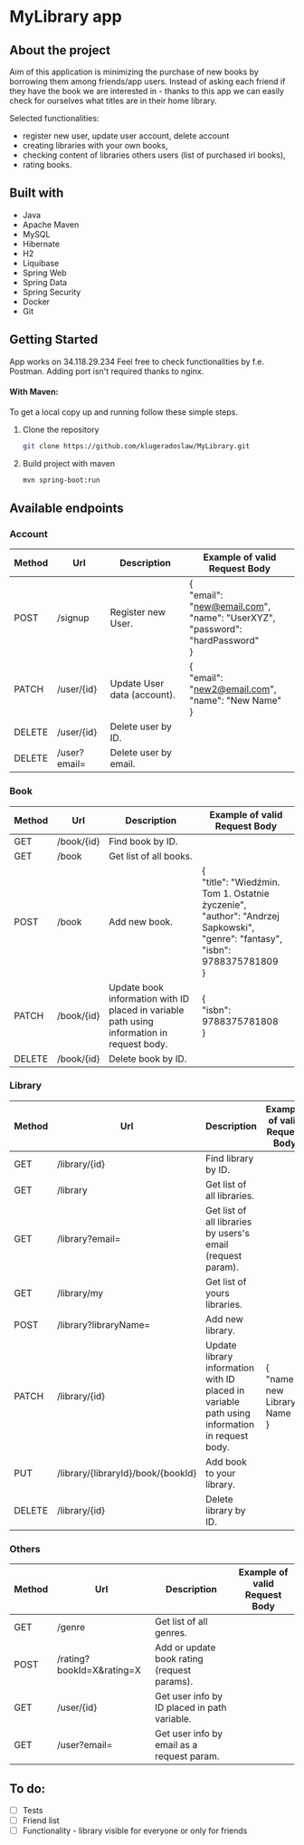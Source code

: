 # MyLibrary app

## About the project

Aim of this application is minimizing the purchase of new books by borrowing them among friends/app users.
Instead of asking each friend if they have the book we are interested in - thanks to this app we can easily check for ourselves what titles are in their home library.

Selected functionalities:
* register new user, update user account, delete account
* creating libraries with your own books, 
* checking content of libraries  others users (list of purchased irl books),
* rating books.

## Built with
* Java
* Apache Maven
* MySQL
* Hibernate
* H2
* Liquibase
* Spring Web
* Spring Data
* Spring Security
* Docker
* Git

## Getting Started
App works on 34.118.29.234
Feel free to check functionalities by f.e. Postman. Adding port isn't required thanks to nginx.

#### With Maven:
To get a local copy up and running follow these simple steps.

1. Clone the repository
   ```sh
   git clone https://github.com/klugeradoslaw/MyLibrary.git
   ```
2. Build project with maven
   ```sh
   mvn spring-boot:run
   ```

## Available endpoints

### Account
| Method | Url            | Description                                                           | Example of valid Request Body     |
|--------|----------------|-----------------------------------------------------------------------|-----------------------------------|
| POST   | /signup        | Register new User.                                                                           |{<br>"email": "new@email.com",<br>"name": "UserXYZ",<br>   "password": "hardPassword"<br>}|
| PATCH  | /user/{id}     | Update User data (account).                                                                  |{<br>"email": "new2@email.com",<br>"name": "New Name"<br>}|
| DELETE | /user/{id}     | Delete user by ID.                                                                           |            |
| DELETE | /user?email=   | Delete user by email.                                                                        |            | 

### Book
| Method | Url            | Description                                                           | Example of valid Request Body     |
|--------|----------------|-----------------------------------------------------------------------|-----------------------------------|
| GET    | /book/{id}     | Find book by ID.                                                                             |            |
| GET    | /book          | Get list of all books.                                                                       |            |
| POST   | /book          | Add new book.                                                                                | {<br>"title": "Wiedźmin. Tom 1. Ostatnie życzenie",<br>"author": "Andrzej Sapkowski",<br>"genre": "fantasy",<br>"isbn": 9788375781809<br>}|
| PATCH  | /book/{id}     | Update book information with ID placed in variable path using information in request body.   | {<br>"isbn": 9788375781808<br>}|
| DELETE | /book/{id}     | Delete book by ID.                                                                           |            | 

### Library
| Method | Url            | Description                                                           | Example of valid Request Body     |
|--------|----------------|-----------------------------------------------------------------------|-----------------------------------|
| GET    | /library/{id}  | Find library by ID.                                                                          |            |
| GET    | /library       | Get list of all libraries.                                                                   |            |
| GET    | /library?email=| Get list of all libraries by users's email (request param).                                  |            |
| GET    | /library/my    | Get list of yours libraries.                                                                 |            |
| POST   | /library?libraryName=| Add new library.                                                                       |            |
| PATCH  | /library/{id}  | Update library information with ID placed in variable path using information in request body.|{<br>"name": new Library Name<br>}            | 
| PUT    | /library/{libraryId}/book/{bookId}| Add book to your library.                                                 |            |
| DELETE | /library/{id}  | Delete library by ID.                                                                        |            |  

### Others
| Method | Url            | Description                                                           | Example of valid Request Body     |
|--------|----------------|-----------------------------------------------------------------------|-----------------------------------|
| GET    | /genre         | Get list of all genres.                                                                      |            |
| POST   | /rating?bookId=X&rating=X| Add or update book rating (request params).                                        |            |
| GET    | /user/{id}     | Get user info by ID placed in path variable.                                                 |            |
| GET    | /user?email=   | Get user info by email as a request param.                                                   |            |

## To do:

- [ ] Tests
- [ ] Friend list
- [ ] Functionality - library visible for everyone or only for friends
